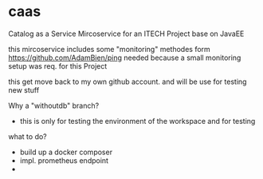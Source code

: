 # caas
Catalog as a Service Mircoservice for an ITECH Project base on JavaEE


this mircoservice includes some "monitoring" methodes form https://github.com/AdamBien/ping
needed because a small  monitoring setup was req. for this Project

this get move back to my own github account.
and will be use for testing new stuff


Why a "withoutdb" branch?
- this is only for testing the environment of the workspace and for testing  

what to do?
- build up a docker composer
- impl. prometheus endpoint
- 
